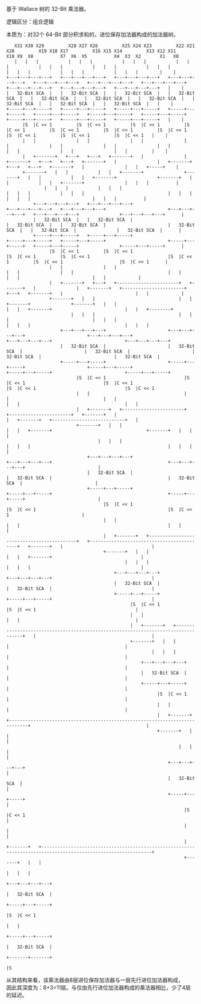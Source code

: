 基于 Wallace 树的 32-Bit 乘法器。

逻辑区分：组合逻辑


本质为：对32个 64-Bit 部分积求和的，进位保存加法器构成的加法器树。

       X31 X30 X29         X28 X27 X26         X25 X24 X23         X22 X21 X20         X19 X18 X17         X16 X15 X14         X13 X12 X11         X10 X9  X8          X7  X6  X5          X4  X3  X2       X1   X0 
       |   |   |           |   |   |           |   |   |           |   |   |           |   |   |           |   |   |           |   |   |           |   |   |           |   |   |           |   |   |        |    |  
    +---+---+---+---+   +---+---+---+---+   +---+---+---+---+   +---+---+---+---+   +---+---+---+---+   +---+---+---+---+   +---+---+---+---+   +---+---+---+---+   +---+---+---+---+   +---+---+---+---+   |    |  
    |   32-Bit SCA  |   |   32-Bit SCA  |   |   32-Bit SCA  |   |   32-Bit SCA  |   |   32-Bit SCA  |   |   32-Bit SCA  |   |   32-Bit SCA  |   |   32-Bit SCA  |   |   32-Bit SCA  |   |   32-Bit SCA  |   |    |  
    +-----+---+-----+   +-----+---+-----+   +-----+---+-----+   +-----+---+-----+   +-----+---+-----+   +-----+---+-----+   +-----+---+-----+   +-----+---+-----+   +-----+---+-----+   +-----+---+-----+   |    |  
          |S  |C << 1         |S  |C << 1         |S  |C << 1         |S  |C << 1         |S  |C << 1         |S  |C << 1         |S  |C << 1         |S  |C << 1         |S  |C << 1         |S  |C << 1   |    |  
          |   |               |   |               |   |               |   |               |   |               |   |               |   |               |   |               |   |               |   |         |    |  
          |   +-------+   +---+   +---+   +-------+   |               |   +-------+   +---+   +---+   +-------+   |               |   +-------+   +---+   +---+   +-------+   |               |   |   +-----+    |  
          +-------+   |   |           |   |   +-------+               +-------+   |   |           |   |   +-------+               +-------+   |   |           |   |   +-------+               |   |   |          |  
                  |   |   |           |   |   |                               |   |   |           |   |   |                               |   |   |           |   |   |                       |   |   |          |  
              +---+---+---+---+   +---+---+---+---+                       +---+---+---+---+   +---+---+---+---+                       +---+---+---+---+   +---+---+---+---+               +---+---+---+---+      |  
              |   32-Bit SCA  |   |   32-Bit SCA  |                       |   32-Bit SCA  |   |   32-Bit SCA  |                       |   32-Bit SCA  |   |   32-Bit SCA  |               |   32-Bit SCA  |      |  
              +-----+---+-----+   +-----+---+-----+                       +-----+---+-----+   +-----+---+-----+                       +-----+---+-----+   +-----+---+-----+               +-----+---+-----+      |  
                    |S  |C << 1         |S  |C << 1                             |S  |C << 1         |S  |C << 1                             |S  |C << 1         |S  |C << 1                     |S  |C << 1      |  
                    |   |               |   |                                   |   |               |   |                                   |   |               |   |                           |   |            |  
                    |   +-------+   +---+   +-----------------------+   +-------+   |               |   +-------+   +-----------------------+   +---+   +-------+   |                           |   |            |  
                    +-------+   |   |                               |   |   +-------+               +-------+   |   |                               |   |   +-------+                           |   |   +--------+  
                            |   |   |                               |   |   |                               |   |   |                               |   |   |                                   |   |   |           
                        +---+---+---+---+                       +---+---+---+---+                       +---+---+---+---+                       +---+---+---+---+                           +---+---+---+---+       
                        |   32-Bit SCA  |                       |   32-Bit SCA  |                       |   32-Bit SCA  |                       |   32-Bit SCA  |                           |   32-Bit SCA  |       
                        +-----+---+-----+                       +-----+---+-----+                       +-----+---+-----+                       +-----+---+-----+                           +-----+---+-----+       
                              |S  |C << 1                             |S  |C << 1                             |S  |C << 1                             |S  |C << 1                                 |S  |C << 1       
                              |   |                                   |   |                                   |   |                                   |   |                                       |   |             
                              |   +-------+   +-----------------------+   +-----------------------+   +-------+   |                                   |   +-------+   +---------------------------+   |             
                              +-------+   |   |                                                   |   |   +-------+                                   +-------+   |   |                               |             
                                      |   |   |                                                   |   |   |                                                   |   |   |                               |             
                                  +---+---+---+---+                                           +---+---+---+---+                                           +---+---+---+---+                           |             
                                  |   32-Bit SCA  |                                           |   32-Bit SCA  |                                           |   32-Bit SCA  |                           |             
                                  +-----+---+-----+                                           +-----+---+-----+                                           +-----+---+-----+                           |             
                                        |S  |C << 1                                                 |S  |C << 1                                                 |S  |C << 1                           |             
                                        |   |                                                       |   |                                                       |   |                                 |             
                                        |   +-------+   +-------------------------------------------+   +-------------------------------------------+   +-------+   |                                 |             
                                        +-------+   |   |                                                                                           |   |   +-------+                                 |             
                                                |   |   |                                                                                           |   |   |                                         |             
                                            +---+---+---+---+                                                                                   +---+---+---+---+                                     |             
                                            |   32-Bit SCA  |                                                                                   |   32-Bit SCA  |                                     |             
                                            +-----+---+-----+                                                                                   +-----+---+-----+                                     |             
                                                  |S  |C << 1                                                                                         |S  |C << 1                                     |             
                                                  |   |                                                                                               |   |                                           |             
                                                  |   +-------+   +-----------------------------------------------------------------------------------+   |                                           |             
                                                  +-------+   |   |                                                                                       |                                           |             
                                                          |   |   |                                                                                       |                                           |             
                                                      +---+---+---+---+                                                                                   |                                           |             
                                                      |   32-Bit SCA  |                                                                                   |                                           |             
                                                      +-----+---+-----+                                                                                   |                                           |             
                                                            |S  |C << 1                                                                                   |                                           |             
                                                            |   |                                                                                         |                                           |             
                                                            |   +-------+   +-----------------------------------------------------------------------------+                                           |             
                                                            +-------+   |   |                                                                                                                         |             
                                                                    |   |   |                                                                                                                         |             
                                                                +---+---+---+---+                                                                                                                     |             
                                                                |   32-Bit SCA  |                                                                                                                     |             
                                                                +-----+---+-----+                                                                                                                     |             
                                                                      |S  |C << 1                                                                                                                     |             
                                                                      |   |                                                                                                                           |             
                                                                      |   +-------+   +---------------------------------------------------------------------------------------------------------------+             
                                                                      +-------+   |   |                                                                                                                             
                                                                              |   |   |                                                                                                                             
                                                                          +---+---+---+---+                                                                                                                         
                                                                          |   32-Bit SCA  |                                                                                                                         
                                                                          +-----+---+-----+                                                                                                                         
                                                                                |S  |C << 1                                                                                                                         
                                                                                |   |                                                                                                                               
                                                                          +-----+---+-----+                                                                                                                         
                                                                          |   32-Bit SCA  |                                                                                                                         
                                                                          +-------+-------+                                                                                                                         
                                                                                  |S                                                                                                                                
从其结构来看，该乘法器由8层进位保存加法器与一层先行进位加法器构成， \
因此其深度为：8+3=11层。与仅由先行进位加法器构成的乘法器相比，少了4层的延迟。